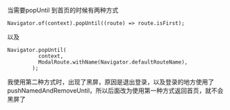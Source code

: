 当需要popUntil 到首页的时候有两种方式
```
Navigator.of(context).popUntil((route) => route.isFirst);
```
以及
```
Navigator.popUntil(
          context,
          ModalRoute.withName(Navigator.defaultRouteName),
        );
```
我使用第二种方式时，出现了黑屏，原因是退出登录，以及登录的地方使用了pushNamedAndRemoveUntil，所以后面改为使用第一种方式返回首页，就不会黑屏了
